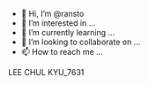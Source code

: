 - 👋 Hi, I’m @ransto
- 👀 I’m interested in ...
- 🌱 I’m currently learning ...
- 💞️ I’m looking to collaborate on ...
- 📫 How to reach me ...

<!---
ransto/ransto is a ✨ special ✨ repository because its `README.md` (this file) appears on your GitHub profile.
You can click the Preview link to take a look at your changes.
--->
LEE CHUL KYU_7631
